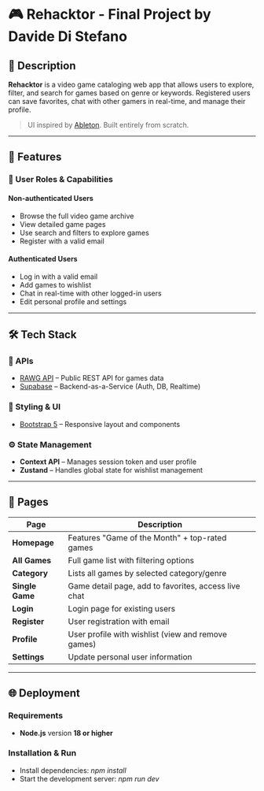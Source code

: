 # 🎮 Rehacktor - Final Project by Davide Di Stefano

## 📌 Description
**Rehacktor** is a video game cataloging web app that allows users to explore, filter, and search for games based on genre or keywords. Registered users can save favorites, chat with other gamers in real-time, and manage their profile.

> UI inspired by [Ableton](https://www.ableton.com/en/). Built entirely from scratch.

---

## 🚀 Features

### 👤 User Roles & Capabilities

#### Non-authenticated Users
- Browse the full video game archive
- View detailed game pages
- Use search and filters to explore games
- Register with a valid email

#### Authenticated Users
- Log in with a valid email
- Add games to wishlist
- Chat in real-time with other logged-in users
- Edit personal profile and settings

---

## 🛠️ Tech Stack

### 🧩 APIs
- [RAWG API](https://rawg.io/apidocs) – Public REST API for games data
- [Supabase](https://supabase.com/) – Backend-as-a-Service (Auth, DB, Realtime)

### 🎨 Styling & UI
- [Bootstrap 5](https://getbootstrap.com/) – Responsive layout and components

### ⚙️ State Management
- **Context API** – Manages session token and user profile
- **Zustand** – Handles global state for wishlist management

---

## 🧭 Pages

| Page            | Description                                                              |
|-----------------|--------------------------------------------------------------------------|
| **Homepage**    | Features "Game of the Month" + top-rated games                           |
| **All Games**   | Full game list with filtering options                                    |
| **Category**    | Lists all games by selected category/genre                               |
| **Single Game** | Game detail page, add to favorites, access live chat                     |
| **Login**       | Login page for existing users                                            |
| **Register**    | User registration with email                                             |
| **Profile**     | User profile with wishlist (view and remove games)                       |
| **Settings**    | Update personal user information                                         |

---

## 🌐 Deployment

### Requirements
- **Node.js** version **18 or higher**

### Installation & Run
- Install dependencies: _npm install_
- Start the development server: _npm run dev_
